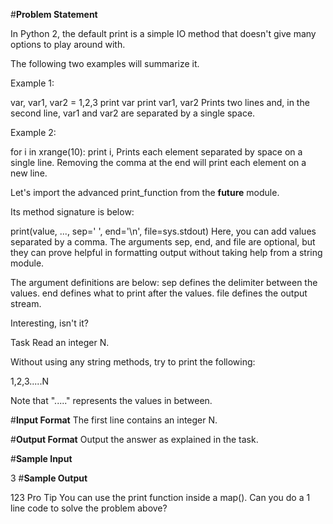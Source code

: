#**Problem Statement**

In Python 2, the default print is a simple IO method that doesn't give many options to play around with.

The following two examples will summarize it.

Example 1:

var, var1, var2 = 1,2,3
print var
print var1, var2 
Prints two lines and, in the second line, var1 and var2 are separated by a single space.

Example 2:

for i in xrange(10):
    print i,
Prints each element separated by space on a single line. Removing the comma at the end will print each element on a new line.

Let's import the advanced print_function from the __future__ module.

Its method signature is below:

print(value, ..., sep=' ', end='\n', file=sys.stdout)
Here, you can add values separated by a comma. The arguments sep, end, and file are optional, but they can prove helpful in formatting output without taking help from a string module.

The argument definitions are below: 
sep defines the delimiter between the values. 
end defines what to print after the values. 
file defines the output stream.

Interesting, isn't it?

Task 
Read an integer N.

Without using any string methods, try to print the following:

1,2,3.....N

Note that "....." represents the values in between.

#**Input Format** 
The first line contains an integer N.

#**Output Format** 
Output the answer as explained in the task.

#**Sample Input**

3
#**Sample Output**

123
Pro Tip 
You can use the print function inside a map(). Can you do a 1 line code to solve the problem above?